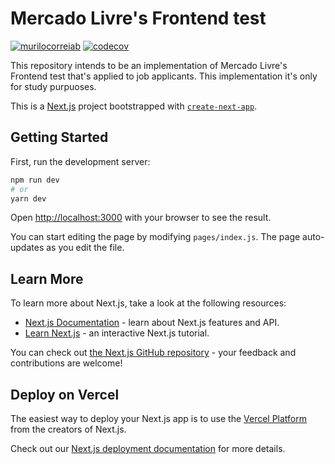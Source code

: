 # Mercado Livre's Frontend test

[![murilocorreiab](https://circleci.com/gh/mcorreiab/mercadolivre-frontend-test.svg?style=svg)](https://app.circleci.com/pipelines/github/mcorreiab/mercadolivre-frontend-test)
[![codecov](https://codecov.io/gh/mcorreiab/mercadolivre-frontend-test/branch/main/graph/badge.svg?token=BXFJZK6Y34)](https://codecov.io/gh/mcorreiab/mercadolivre-frontend-test)

This repository intends to be an implementation of Mercado Livre's Frontend test that's applied to job applicants. This implementation it's only for study purpuoses.

This is a [Next.js](https://nextjs.org/) project bootstrapped with [`create-next-app`](https://github.com/vercel/next.js/tree/canary/packages/create-next-app).

## Getting Started

First, run the development server:

```bash
npm run dev
# or
yarn dev
```

Open [http://localhost:3000](http://localhost:3000) with your browser to see the result.

You can start editing the page by modifying `pages/index.js`. The page auto-updates as you edit the file.

## Learn More

To learn more about Next.js, take a look at the following resources:

- [Next.js Documentation](https://nextjs.org/docs) - learn about Next.js features and API.
- [Learn Next.js](https://nextjs.org/learn) - an interactive Next.js tutorial.

You can check out [the Next.js GitHub repository](https://github.com/vercel/next.js/) - your feedback and contributions are welcome!

## Deploy on Vercel

The easiest way to deploy your Next.js app is to use the [Vercel Platform](https://vercel.com/import?utm_medium=default-template&filter=next.js&utm_source=create-next-app&utm_campaign=create-next-app-readme) from the creators of Next.js.

Check out our [Next.js deployment documentation](https://nextjs.org/docs/deployment) for more details.
